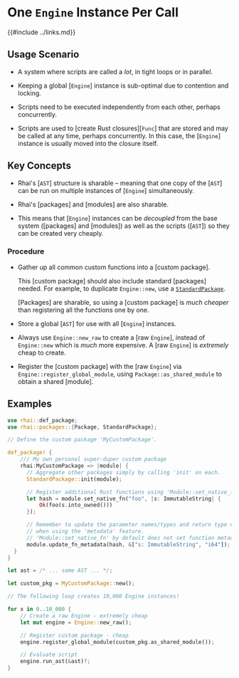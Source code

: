 One `Engine` Instance Per Call
=============================

{{#include ../links.md}}


Usage Scenario
--------------

* A system where scripts are called a _lot_, in tight loops or in parallel.

* Keeping a global [`Engine`] instance is sub-optimal due to contention and locking.

* Scripts need to be executed independently from each other, perhaps concurrently.

* Scripts are used to [create Rust closures][`Func`] that are stored and may be called at any time, perhaps concurrently.
  In this case, the [`Engine`] instance is usually moved into the closure itself.


Key Concepts
------------

* Rhai's [`AST`] structure is sharable &ndash; meaning that one copy of the [`AST`] can be run on
  multiple instances of [`Engine`] simultaneously.

* Rhai's [packages] and [modules] are also sharable.

* This means that [`Engine`] instances can be _decoupled_ from the base system ([packages] and
  [modules]) as well as the scripts ([`AST`]) so they can be created very cheaply.

### Procedure

* Gather up all common custom functions into a [custom package].

  This [custom package] should also include standard [packages] needed.
  For example, to duplicate `Engine::new`, use a [`StandardPackage`]({{rootUrl}}/rust/packages/builtin.md).
  
  [Packages] are sharable, so using a [custom package] is _much cheaper_ than registering all the
  functions one by one.

* Store a global [`AST`] for use with all [`Engine`] instances.

* Always use `Engine::new_raw` to create a [raw `Engine`], instead of `Engine::new` which is _much_ more expensive.
  A [raw `Engine`] is _extremely_ cheap to create.

* Register the [custom package] with the [raw `Engine`] via `Engine::register_global_module`,
  using `Package::as_shared_module` to obtain a shared [module].


Examples
--------

```rust no_run
use rhai::def_package;
use rhai::packages::{Package, StandardPackage};

// Define the custom package 'MyCustomPackage'.

def_package! {
    /// My own personal super-duper custom package
    rhai:MyCustomPackage => |module| {
      // Aggregate other packages simply by calling 'init' on each.
      StandardPackage::init(module);

      // Register additional Rust functions using 'Module::set_native_fn'.
      let hash = module.set_native_fn("foo", |s: ImmutableString| {
          Ok(foo(s.into_owned()))
      });

      // Remember to update the parameter names/types and return type metadata
      // when using the 'metadata' feature.
      // 'Module::set_native_fn' by default does not set function metadata.
      module.update_fn_metadata(hash, &["s: ImmutableString", "i64"]);
  }
}

let ast = /* ... some AST ... */;

let custom_pkg = MyCustomPackage::new();

// The following loop creates 10,000 Engine instances!

for x in 0..10_000 {
    // Create a raw Engine - extremely cheap
    let mut engine = Engine::new_raw();

    // Register custom package - cheap
    engine.register_global_module(custom_pkg.as_shared_module());

    // Evaluate script
    engine.run_ast(&ast)?;
}
```

